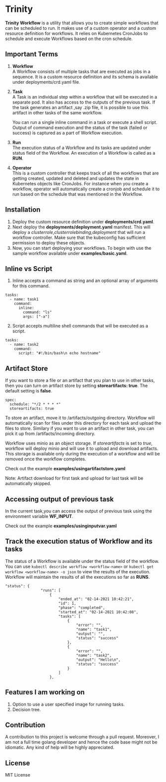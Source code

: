 # Trinity
**Trinity Workflow** is a utility that allows you to create simple workflows that can be scheduled to run. It makes use of a custom operator and a custom resource definition for workflows. It relies on Kubernetes CronJobs to schedule and execute Workflows based on the cron schedule.

## Important Terms
1. **Workflow**     
    A Workflow consists of multiple tasks that are executed as jobs in a sequence. It is a custom resource definition and its schema is available under deployments/crd.yaml file.

2. **Task**      
    A Task is an individual step within a workflow that will be executed in a separate pod. It also has access to the outputs of the previous task. If the task generates an artifact ,say .zip file, it is possible to use this artifact in other tasks of the same workflow.

    You can run a single inline command in a task or execute a shell script. Output of command execution and the status of the task (failed or success) is captured as a part of Workflow execution.
3. **Run**     
    The execution status of a Workflow and its tasks are updated under status field of the Workflow. An execution of a Workflow is called as a **RUN**.

3. **Operator**    
    This is a custom controller that keeps track of all the workflows that are getting created, updated and deleted and updates the state in Kubernetes objects like CronJobs. For instance when you create a workflow, operator will automatically create a cronjob and schedule it to run based on the schedule that was mentioned in the Workflow.

## Installation
1. Deploy the custom resource definition under **deployments/crd.yaml**.
2. Next deploy the **deployments/deployment.yaml** manifest. This will deploy a *clusterrole*,*clusterrolebinding*,*deployment* that will run a workflow controller. Make sure that the kubeconfig has sufficient permission to deploy these objects.
3. Now, you can start deploying your workflows. To begin with use the sample workflow available under **examples/basic.yaml**.

## Inline vs Script
1. Inline accepts a command as string and an optional array of arguments for this command.
```
tasks:
  - name: task1    
    command:
      inline:
        command: "ls"
        args: ["-a"]
```
2. Script accepts multiline shell commands that will be executed as a script.
```
tasks:
  - name: task2   
    command:
      script: "#!/bin/bash\n echo hostname"
```

## Artifact Store
If you want to store a file or an artifact that you plan to use in other tasks, then you can turn on artifact store by setting **storeartifacts: true**. The default setting is **false**.
```
spec:
  schedule: "*/2 * * * *"
  storeartifacts: true
```
To store an artifact, move it to /artifacts/outgoing directory. Workflow will automatically scan for files under this directory for each task and upload the files to store. Similary if you want to use an artifact in other task, you can pick it up from /artifacts/incoming directory.

Workflow uses minio as an object storage. If *storeartifacts* is set to *true*, workflow will deploy minio and will use it to upload and download artifacts. This storage is available only during the execution of a workflow and will be removed once the workflow completes.

Check out the example **examples/usingartifactstore.yaml**

Note: Artifact download for first task and upload for last task will be automatically skipped.

## Accessing output of previous task
In the current task,you can access the output of previous task using the environment variable **WF_INPUT**.

Check out the example **examples/usinginputvar.yaml**

## Track the execution status of Workflow and its tasks
The status of a Workflow is available under the status field of the workflow. You can use ```kubectl describe workflow <workflow-name>``` or ```kubectl get workflow <workflow-name> -o json``` to view the results of the execution. Workflow will maintain the results of all the executions so far as **RUNS**.
```
"status": {
                "runs": [
                    {
                        "ended_at": "02-14-2021 10:42:21",
                        "id": 1,
                        "phase": "completed",
                        "started_at": "02-14-2021 10:42:08",
                        "tasks": [
                            {
                                "error": "",
                                "name": "task1",
                                "output": "",
                                "status": "success"
                            },
                            {
                                "error": "",
                                "name": "task2",
                                "output": "Hello\n",
                                "status": "success"
                            }
                        ]
                    },
```

## Features I am working on
1. Option to use a user specified image for running tasks.
2. Decision tree.

## Contribution
A contribution to this project is welcome through a pull request. Moreover, I am not a full time golang developer and hence the code base might not be idiomatic. Any kind of help will be highly appreciated.

## License
MIT License



